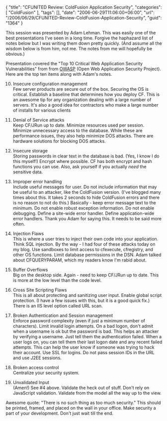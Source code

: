 {
	"title": "CFUNITED Review: ColdFusion Application Security",
	"categories": [
		"ColdFusion"
	],
	"tags": [],
	"date": "2006-06-29T11:06:00+06:00",
	"url": "/2006/06/29/CFUNITED-Review-ColdFusion-Application-Security",
	"guid": "1364"
}

This session was presented by Adam Lehman. This was easily one of the best presentations I've seen in a long time. Forgive the haphazard list of
notes below but I was writing them down pretty quickly. (And assume all the wisdom below is from him, not me. The notes from me will hopefully be obvious.)

Presentation covered the "Top 10 Critical Web Application Security Vulnerabilities" from from <a href="http://www.owasp.org/index.php/Main_Page">OWASP</a> (Open Web Application Security Project). Here are the top
ten items along with Adam's notes.
<!--more-->
10) Insecure configuration management<br>
Few server products are secure out of the box. Securing the OS is critical.
Establish a baseline that determines how you deploy CF. This is an awesome tip for any organization dealing with a large number of servers. It's also a good idea
for contractors who make a large number of installs for various clients

9) Denial of Service attacks<br>
Keep CF/JRun up to date. Minimize resources used per session. Minimize unnecessary access to the database. While these are performance issues, they also help minimize
DOS attacks. There are hardware solutions for blocking DOS attacks.

8) Insecure storage<br>
Storing passwords in clear text in the database is bad. (Yes, I know I do this myself!) Encrypt where possible.
CF has both encrypt and hash functions you can use. Also, ask yourself if you actually <i>need</i> the sensitive data.

7) Improper error handling<br>
Include useful messages for user. Do not include information that may be useful to an attacker, like the ColdFusion version. (I've blogged many times about this. It takes 2 seconds to hide ColdFusion
errors and there is no reason to not do this.) Basically - keep error message text to the minimum. Do not enable robust exception information. Do not enable debugging. Define a site-wide error handler.  Define application-wide error handlers. Thank you Adam for saying this. It needs to be said more often. 

6) Injection Flaws<br>
This is where a user tries to inject their own code into your application. Think SQL injection. By the way - I had four of these attacks today on my blog. Use sandboxes to limit access to cfexecute, cfregistry, and other OS functions. Limit database permissions in the DSN. Adam talked about CFQUERYPARAM, which my readers know I'm rabid about. 

5) Buffer Overflows<br>
Big on the desktop side. Again - need to keep CF/JRun up to date. This is more at the low level than the code level. 

4) Cross Site Scripting Flaws<br>
This is all about protecting and sanitizing user input.  Enable global script protection. (I have a few issues with this, but it is a good quick fix.) There is an IIS level option called URL scan.

3) Broken Authentication and Session management<br>
Enforce password complexity (even if just a minimum number of characters). Limit invalid login attempts. On a bad logon, don't admit when a username is ok but the password is bad. This helps an attacker by verifying a username. Just tell them the authentication failed. When a user logs on, you can tell them their last logon date and any recent failed attempts. This can help the user know if someone was trying to hack their account. Use SSL for logins. Do not pass session IDs in the URL and use J2EE sessions. 

2) Broken access control<br>
Centralize your security system. 

1) Unvalidated Input<br>
(Amen!) See #4 above. Validate the heck out of stuff. Don't rely on JavaScript validation. Validate from the model all the way up to the view. 

Awesome quote: "There is no such thing as too much security." This should be printed, framed, and placed on the wall in your office. Make security a part of your development. Don't just wait till the end.
